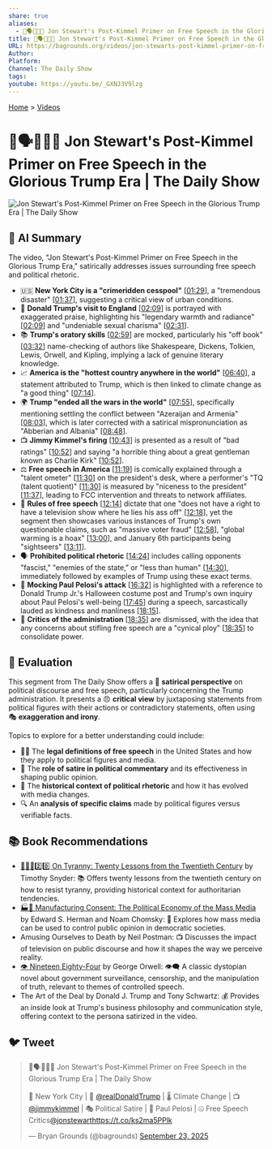 ```yaml
---
share: true
aliases:
  - 🤡🗣️📰🇺🇸 Jon Stewart's Post-Kimmel Primer on Free Speech in the Glorious Trump Era | The Daily Show
title: 🤡🗣️📰🇺🇸 Jon Stewart's Post-Kimmel Primer on Free Speech in the Glorious Trump Era | The Daily Show
URL: https://bagrounds.org/videos/jon-stewarts-post-kimmel-primer-on-free-speech-in-the-glorious-trump-era-the-daily-show
Author:
Platform:
Channel: The Daily Show
tags:
youtube: https://youtu.be/_GXNJ3V9lzg
---
```

[Home](../index.md) > [Videos](./index.md)  
# 🤡🗣️📰🇺🇸 Jon Stewart's Post-Kimmel Primer on Free Speech in the Glorious Trump Era | The Daily Show  
![Jon Stewart's Post-Kimmel Primer on Free Speech in the Glorious Trump Era | The Daily Show](https://youtu.be/_GXNJ3V9lzg)  
  
## 🤖 AI Summary  
The video, "Jon Stewart's Post-Kimmel Primer on Free Speech in the Glorious Trump Era," satirically addresses issues surrounding free speech and political rhetoric.  
  
* 🇺🇸 **New York City is a "crimeridden cesspool"** \[[01:29](http://www.youtube.com/watch?v=_GXNJ3V9lzg&t=89)], a "tremendous disaster" \[[01:37](http://www.youtube.com/watch?v=_GXNJ3V9lzg&t=97)], suggesting a critical view of urban conditions.  
* 👑 **Donald Trump's visit to England** \[[02:09](http://www.youtube.com/watch?v=_GXNJ3V9lzg&t=129)] is portrayed with exaggerated praise, highlighting his "legendary warmth and radiance" \[[02:09](http://www.youtube.com/watch?v=_GXNJ3V9lzg&t=129)] and "undeniable sexual charisma" \[[02:31](http://www.youtube.com/watch?v=_GXNJ3V9lzg&t=151)].  
* 📚 **Trump's oratory skills** \[[02:59](http://www.youtube.com/watch?v=_GXNJ3V9lzg&t=179)] are mocked, particularly his "off book" \[[03:32](http://www.youtube.com/watch?v=_GXNJ3V9lzg&t=212)] name-checking of authors like Shakespeare, Dickens, Tolkien, Lewis, Orwell, and Kipling, implying a lack of genuine literary knowledge.  
* 📈 **America is the "hottest country anywhere in the world"** \[[06:40](http://www.youtube.com/watch?v=_GXNJ3V9lzg&t=400)], a statement attributed to Trump, which is then linked to climate change as "a good thing" \[[07:14](http://www.youtube.com/watch?v=_GXNJ3V9lzg&t=434)].  
* 🌍 **Trump "ended all the wars in the world"** \[[07:55](http://www.youtube.com/watch?v=_GXNJ3V9lzg&t=475)], specifically mentioning settling the conflict between "Azeraijan and Armenia" \[[08:03](http://www.youtube.com/watch?v=_GXNJ3V9lzg&t=483)], which is later corrected with a satirical mispronunciation as "Abberian and Albania" \[[08:48](http://www.youtube.com/watch?v=_GXNJ3V9lzg&t=528)].  
* 📺 **Jimmy Kimmel's firing** \[[10:43](http://www.youtube.com/watch?v=_GXNJ3V9lzg&t=643)] is presented as a result of "bad ratings" \[[10:52](http://www.youtube.com/watch?v=_GXNJ3V9lzg&t=652)] and saying "a horrible thing about a great gentleman known as Charlie Kirk" \[[10:52](http://www.youtube.com/watch?v=_GXNJ3V9lzg&t=652)].  
* ⚖️ **Free speech in America** \[[11:19](http://www.youtube.com/watch?v=_GXNJ3V9lzg&t=679)] is comically explained through a "talent ometer" \[[11:30](http://www.youtube.com/watch?v=_GXNJ3V9lzg&t=690)] on the president's desk, where a performer's "TQ (talent quotient)" \[[11:30](http://www.youtube.com/watch?v=_GXNJ3V9lzg&t=690)] is measured by "niceness to the president" \[[11:37](http://www.youtube.com/watch?v=_GXNJ3V9lzg&t=697)], leading to FCC intervention and threats to network affiliates.  
* 🚫 **Rules of free speech** \[[12:14](http://www.youtube.com/watch?v=_GXNJ3V9lzg&t=734)] dictate that one "does not have a right to have a television show where he lies his ass off" \[[12:18](http://www.youtube.com/watch?v=_GXNJ3V9lzg&t=738)], yet the segment then showcases various instances of Trump's own questionable claims, such as "massive voter fraud" \[[12:58](http://www.youtube.com/watch?v=_GXNJ3V9lzg&t=778)], "global warming is a hoax" \[[13:00](http://www.youtube.com/watch?v=_GXNJ3V9lzg&t=780)], and January 6th participants being "sightseers" \[[13:11](http://www.youtube.com/watch?v=_GXNJ3V9lzg&t=791)].  
* 🗣️ **Prohibited political rhetoric** \[[14:24](http://www.youtube.com/watch?v=_GXNJ3V9lzg&t=864)] includes calling opponents "fascist," "enemies of the state," or "less than human" \[[14:30](http://www.youtube.com/watch?v=_GXNJ3V9lzg&t=870)], immediately followed by examples of Trump using these exact terms.  
* 🔨 **Mocking Paul Pelosi's attack** \[[16:32](http://www.youtube.com/watch?v=_GXNJ3V9lzg&t=992)] is highlighted with a reference to Donald Trump Jr.'s Halloween costume post and Trump's own inquiry about Paul Pelosi's well-being \[[17:45](http://www.youtube.com/watch?v=_GXNJ3V9lzg&t=1065)] during a speech, sarcastically lauded as kindness and manliness \[[18:15](http://www.youtube.com/watch?v=_GXNJ3V9lzg&t=1095)].  
* 🤫 **Critics of the administration** \[[18:35](http://www.youtube.com/watch?v=_GXNJ3V9lzg&t=1115)] are dismissed, with the idea that any concerns about stifling free speech are a "cynical ploy" \[[18:35](http://www.youtube.com/watch?v=_GXNJ3V9lzg&t=1115)] to consolidate power.  
  
## 🤔 Evaluation  
This segment from The Daily Show offers a 🤣 **satirical perspective** on political discourse and free speech, particularly concerning the Trump administration. It presents a 😠 **critical view** by juxtaposing statements from political figures with their actions or contradictory statements, often using 🎭 **exaggeration and irony**.  
  
Topics to explore for a better understanding could include:  
* 🧑‍⚖️ The **legal definitions of free speech** in the United States and how they apply to political figures and media.  
* 🎤 The **role of satire in political commentary** and its effectiveness in shaping public opinion.  
* 📜 The **historical context of political rhetoric** and how it has evolved with media changes.  
* 🔍 An **analysis of specific claims** made by political figures versus verifiable facts.  
  
## 📚 Book Recommendations  
* [👑🚫📜2️⃣0️⃣ On Tyranny: Twenty Lessons from the Twentieth Century](../books/on-tyranny.md) by Timothy Snyder: 📚 Offers twenty lessons from the twentieth century on how to resist tyranny, providing historical context for authoritarian tendencies.  
* [🏭🫡 Manufacturing Consent: The Political Economy of the Mass Media](../books/manufacturing-consent.md) by Edward S. Herman and Noam Chomsky: 📖 Explores how mass media can be used to control public opinion in democratic societies.  
* Amusing Ourselves to Death by Neil Postman: 📺 Discusses the impact of television on public discourse and how it shapes the way we perceive reality.  
* [👁️ Nineteen Eighty-Four](../books/1984.md) by George Orwell: 👁️‍🗨️ A classic dystopian novel about government surveillance, censorship, and the manipulation of truth, relevant to themes of controlled speech.  
* The Art of the Deal by Donald J. Trump and Tony Schwartz: 💰 Provides an inside look at Trump's business philosophy and communication style, offering context to the persona satirized in the video.  
  
## 🐦 Tweet  
<blockquote class="twitter-tweet" data-theme="dark"><p lang="en" dir="ltr">🤡🗣️📰🇺🇸 Jon Stewart&#39;s Post-Kimmel Primer on Free Speech in the Glorious Trump Era | The Daily Show<br><br>🗽 New York City | 👑 <a href="https://twitter.com/realDonaldTrump?ref_src=twsrc%5Etfw">@realDonaldTrump</a> | 🌡️ Climate Change | 📺 <a href="https://twitter.com/jimmykimmel?ref_src=twsrc%5Etfw">@jimmykimmel</a> | 🎭 Political Satire | 🤕 Paul Pelosi | 🤐 Free Speech Critics<a href="https://twitter.com/jonstewart?ref_src=twsrc%5Etfw">@jonstewart</a><a href="https://t.co/ks2ma5PPlk">https://t.co/ks2ma5PPlk</a></p>&mdash; Bryan Grounds (@bagrounds) <a href="https://twitter.com/bagrounds/status/1970627591989272916?ref_src=twsrc%5Etfw">September 23, 2025</a></blockquote> <script async src="https://platform.twitter.com/widgets.js" charset="utf-8"></script>